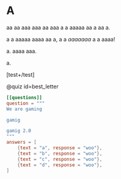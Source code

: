 # A

aa aa aaa aaa aa aaa a a aaaaa aa a aa a.

a a aaaaa aaaa aa a, a a *aaaaaaa* a a aaaa!

a. aaaa aaa.

a.

[test]: https://test.com

[test+/test]

@quiz id=best_letter
```toml
[[questions]]
question = """
We are gaming

gamig

gamig 2.0
"""
answers = [
    {text = "a", response = "woo"},
    {text = "b", response = "woo"},
    {text = "c", response = "woo"},
    {text = "d", response = "woo"},
]
```
